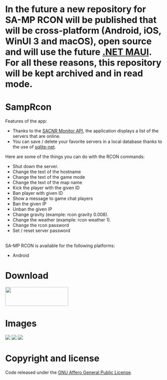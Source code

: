 # In the future a new repository for SA-MP RCON will be published that will be cross-platform (Android, iOS, WinUI 3 and macOS), open source and will use the future <a href="https://github.com/dotnet/maui" target="_blank">.NET MAUI</a>. For all these reasons, this repository will be kept archived and in read mode.

# SampRcon
Features of the app:
<ul>
  <li>Thanks to the <a href="https://monitor.sacnr.com/api.html" target="_blank">SACNR Monitor API</a>, the application displays a list of the servers that are online.</li>
  <li>You can save / delete your favorite servers in a local database thanks to the use of <a href="https://github.com/praeclarum/sqlite-net" target="_blank">sqlite-net</a>.</li>
</ul>
Here are some of the things you can do with the RCON commands:
<ul>
  <li>Shut down the server.</li>
  <li>Change the text of the hostname</li>
  <li>Change the text of the game mode</li>
  <li>Change the text of the map name</li>
  <li>Kick the player with the given ID</li>
  <li>Ban player with given ID</li>
  <li>Show a message to game chat players</li>
  <li>Ban the given IP</li>
  <li>Unban the given IP</li>
  <li>Change gravity (example: rcon gravity 0.008).</li>
  <li>Change the weather (example: rcon weather 1).</li>
  <li>Change the rcon password</li>
  <li>Set / reset server password</li>
</ul>
</br>
SA-MP RCON is available for the following platforms:
<ul>
  <li>Android</li>
</ul>

# Download 
<a href="https://play.google.com/store/apps/details?id=com.samprcon">
<img src="https://1.bp.blogspot.com/-LiTjK_qqcyI/XtJ_s6HXppI/AAAAAAAACgA/0qXLL3i4eNshIyEnnIxR3zZMz6Aqp8nMwCLcBGAsYHQ/s200/getAndroid.png" width="200" height="60">
</a>

# Images
<img src="https://1.bp.blogspot.com/-TA6XQ3yQiZQ/Xq2prru5cDI/AAAAAAAACcw/JvecxSveBAc5SX53TKMwTQ6WX5-6YEPLgCLcBGAsYHQ/s1600/2020-05-02_19-10-08.gif">
<img src="https://1.bp.blogspot.com/-atQQOYjabFc/Xq2qV2-clfI/AAAAAAAACdA/pee8rrclblgdHZAskz3qto3E3kPv4xQwQCLcBGAsYHQ/s1600/2020-05-02_19-13-44.gif">
<img src="https://1.bp.blogspot.com/-2EHP86-65eQ/Xq2qE-KWpjI/AAAAAAAACc4/fo_ARhwGXwoWhDawDBUmW5FAKIbNbyBlQCLcBGAsYHQ/s1600/2020-05-02_19-12-33.gif">

# Copyright and license 
Code released under the <a href="https://www.gnu.org/licenses/agpl-3.0.html" target="_blank">GNU Affero General Public License</a>. 
